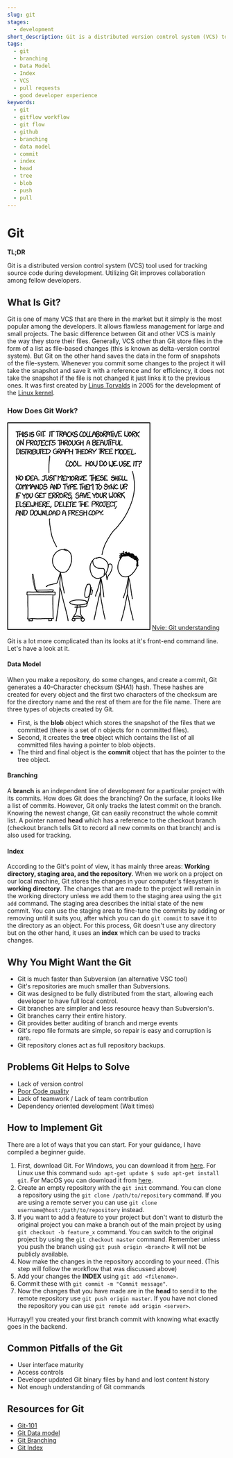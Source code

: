 ```yaml
---
slug: git
stages:
  - development
short_description: Git is a distributed version control system (VCS) tool used for tracking source code during development. Utilizing Git improves collboration among fellow developers.
tags:
  - git 
  - branching
  - Data Model
  - Index
  - VCS
  - pull requests
  - good developer experience
keywords:
  - git
  - gitflow workflow
  - git flow
  - github
  - branching 
  - data model
  - commit
  - index
  - head
  - tree
  - blob
  - push
  - pull
---
```


# Git 

**TL;DR**

Git is a distributed version control system (VCS) tool used for tracking source code during development. Utilizing Git improves collaboration among fellow developers.

## What Is Git?

Git is one of many VCS that are there in the market but it simply is the most popular among the developers. It allows flawless management for large and small projects. The basic difference between Git and other VCS is mainly the way they store their files. Generally, VCS other than Git store files in the form of a list as file-based changes (this is known as delta-version control system). 
But Git on the other hand saves the data in the form of snapshots of the file-system. Whenever you commit some changes to the project it will take the snapshot and save it with a reference and for efficiency, it does not take the snapshot if the file is not changed it just links it to the previous ones.
It was first created by [Linus Torvalds](https://en.wikipedia.org/wiki/Linus_Torvalds) in 2005 for the development of the [Linux kernel](https://en.wikipedia.org/wiki/Linux_kernel).


### How Does Git Work?

![Git_understanding](/files/Git_i_dont_know.png)
[Nvie: Git understanding](https://medium.com/hackernoon/https-medium-com-zspajich-understanding-git-data-model-95eb16cc99f5)

Git is a lot more complicated than its looks at it's front-end command line. Let's have a look at it.

#### Data Model

When you make a repository, do some changes, and create a commit, Git generates a 40-Character checksum (SHA1) hash. These hashes are created for every object and the first two characters of the checksum are for the directory name and the rest of them are for the file name. 
There are three types of objects created by Git. 
- First, is the **blob** object which stores the snapshot of the files that we committed (there is a set of n objects for n committed files). 
- Second, it creates the **tree** object which contains the list of all committed files having a pointer to blob objects. 
- The third and final object is the **commit** object that has the pointer to the tree object.

#### Branching

A **branch** is an independent line of development for a particular project with its commits. How does Git does the branching? On the surface, it looks like a list of commits. However, Git only tracks the latest commit on the branch. Knowing the newest change, Git can easily reconstruct the whole commit list. A pointer named **head** which has a reference to the checkout branch (checkout branch tells Git to record all new commits on that branch) and is also used for tracking. 

#### Index

According to the Git's point of view, it has mainly three areas: **Working directory, staging area, and the repository**. When we work on a project on our local machine, Git stores the changes in your computer's filesystem is **working directory**. The changes that are made to the project will remain in the working directory unless we add them to the staging area using the `git add` command. The staging area describes the initial state of the new commit. You can use the staging area to fine-tune the commits by adding or removing until it suits you, after which you can do `git commit` to save it to the directory as an object. For this process, Git doesn't use any directory but on the other hand, it uses an **index** which can be used to tracks changes.

## Why You Might Want the Git
- Git is much faster than Subversion (an alternative VSC tool)
- Git's repositories are much smaller than Subversions.	
- Git was designed to be fully distributed from the start, allowing each developer to have full local control.	
- Git branches are simpler and less resource heavy than Subversion's.	
- Git branches carry their entire history.	
- Git provides better auditing of branch and merge events	
- Git's repo file formats are simple, so repair is easy and corruption is rare.	
- Git repository clones act as full repository backups.	

## Problems Git Helps to Solve
* Lack of version control
* [Poor Code quality](/problems/poor-code-quality)
* Lack of teamwork / Lack of team contribution
* Dependency oriented development (Wait times)

## How to Implement Git
There are a lot of ways that you can start. For your guidance, I have compiled a beginner guide.

1. First, download Git. For Windows, you can download it from [here](https://git-scm.com/downloads). For Linux use this command `sudo apt-get update $ sudo apt-get install git`. For MacOS you can download it from [here](https://sourceforge.net/projects/git-osx-installer/files/).
2. Create an empty repository with the `git init` command. You can clone a repository using the `git clone /path/to/repository` command. If you are using a remote server you can use `git clone username@host:/path/to/repository` instead.
3. If you want to add a feature to your project but don't want to disturb the original project you can make a branch out of the main project by using `git checkout -b feature_x`    command. You can switch to the original project by using the `git checkout master` command. Remember unless you push the branch using `git push origin <branch>` it will not      be publicly available.
4. Now make the changes in the repository according to your need. (This step will follow the workflow that was discussed above)
5. Add your changes the **INDEX** using `git add <filename>`.
6. Commit these with `git commit -m "Commit message"`.
7. Now the changes that you have made are in the **head** to send it to the remote repository use `git push origin master`. If you have not cloned the repository you can use  `git remote add origin <server>`.



Hurrayy!! you created your first branch commit with knowing what exactly goes in the backend.

## Common Pitfalls of the Git 

- User interface maturity
- Access controls
- Developer updated Git binary files by hand and lost content history
- Not enough understanding of Git commands

## Resources for Git 

- [Git-101](https://rogerdudler.github.io/git-guide/)
- [Git Data model](https://medium.com/hackernoon/https-medium-com-zspajich-understanding-git-data-model-95eb16cc99f5)
- [Git Branching](https://medium.com/hackernoon/understanding-git-branching-2662f5882f9)
- [Git Index](https://medium.com/hackernoon/understanding-git-index-4821a0765cf)

